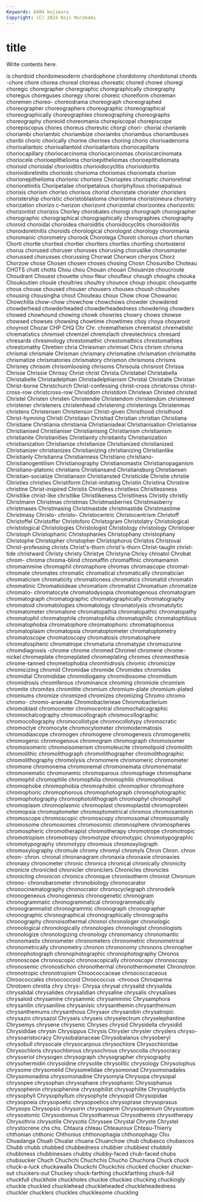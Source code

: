 ```yaml
---
Keywords: 8404 kojimura
Copyright: (C) 2024 Koji Murakami
---
```


# title

Write contents here.



is chordoid chordomesoderm chordophone chordotomy chordotonal chords
-chore chore chorea choreal choreas choreatic chored choree choregi choregic
choregrapher choregraphic choregraphically choregraphy choregus choreguses choregy chorei choreic choreiform
choreman choremen choreo- choreodrama choreograph choreographed choreographer choreographers choreographic choreographical
choreographically choreographies choreographing choreographs choreography choreoid choreomania chorepiscopal chorepiscope chorepiscopus
chores choreus choreutic chorgi chori- chorial choriamb choriambi choriambic choriambize
choriambs choriambus choriambuses choribi choric chorically chorine chorines choring chorio
chorioadenoma chorioallantoic chorioallantoid chorioallantois choriocapillaris choriocapillary choriocarcinoma choriocarcinomas choriocarcinomata choriocele
chorioepithelioma chorioepitheliomas chorioepitheliomata chorioid chorioidal chorioiditis chorioidocyclitis chorioidoiritis chorioidoretinitis chorioids
chorioma choriomas choriomata chorion chorionepithelioma chorionic chorions Chorioptes chorioptic chorioretinal
chorioretinitis Choripetalae choripetalous choriphyllous chorisepalous chorisis chorism choriso chorisos chorist
choristate chorister choristers choristership choristic choristoblastoma choristoma choristoneura choristry chorization
chorizo c-horizon chorizont chorizontal chorizontes chorizontic chorizontist chorizos Chorley chorobates
chorogi chorograph chorographer chorographic chorographical chorographically chorographies chorography choroid choroidal
choroidea choroiditis choroidocyclitis choroidoiritis choroidoretinitis choroids chorological chorologist chorology choromania
choromanic chorometry chorook Chorotega Choroti chorous chort chorten Chorti chortle
chortled chortler chortlers chortles chortling chortosterol chorus chorused choruser choruses
chorusing choruslike chorusmaster chorussed chorusses chorussing Chorwat Chorwon choryos Chorz
Chorzow chose Chosen chosen choses chosing Chosn Chosunilbo Choteau CHOTS
chott chotts Chou chou Chouan chouan Chouanize choucroute Choudrant Chouest
chouette chou-fleur choufleur chough choughs chouka Choukoutien choule choultries choultry
chounce choup choupic chouquette chous chouse choused chouser chousers chouses
choush choushes chousing chousingha chout Chouteau choux Chow chow Chowanoc
Chowchilla chow-chow chowchow chowchows chowder chowdered chowderhead chowderheaded chowderheadedness chowdering
chowders chowed chowhound chowing chowk chowries chowry chows chowse chowsed
chowses chowsing chowtime chowtimes choy choya choyaroot choyroot Chozar CHP
CHQ Chr Chr. chrematheism chrematist chrematistic chrematistics chremsel chremzel chremzlach
chreotechnics chresard chresards chresmology chrestomathic chrestomathics chrestomathies chrestomathy Chretien chria
Chriesman chrimsel Chris chrism chrisma chrismal chrismale Chrisman chrismary chrismatine
chrismation chrismatite chrismatize chrismatories chrismatory chrismon chrismons chrisms Chrisney chrisom
chrisomloosing chrisoms Chrisoula chrisroot Chrissa Chrisse Chrissie Chrissy Christ christ
Christa Christabel Christabella Christabelle Christadelphian Christadelphianism Christal Christalle Christan Christ-borne
Christchurch Christ-confessing christ-cross christcross christ-cross-row christcross-row Christdom christdom Christean Christed
christed Christel Christen christen Christendie Christendom christendom christened christener christeners
christenhead christening christenings Christenmas christens Christensen Christenson Christ-given Christhood christhood
Christ-hymning Christi Christiaan Christiad Christian christian Christiana Christiane Christiania christiania
Christianiadeal Christianisation Christianise Christianised Christianiser Christianising Christianism christianism christianite Christianities
Christianity christianity Christianization christianization Christianize christianize Christianized christianized Christianizer christianizes
Christianizing christianizing Christianlike Christianly Christianna Christianness Christiano christiano- Christianogentilism Christianography
Christianomastix Christianopaganism Christiano-platonic christians Christiansand Christiansburg Christiansen Christian-socialize Christianson Christiansted
Christicide Christie christie Christies christies Christiform Christ-imitating Christin Christina Christine
christine Christ-inspired Christis Christless christless Christlessness Christlike christ-like christlike Christlikeness
Christliness Christly christly Christmann Christmas christmas Christmasberries Christmasberry christmases Christmasing
Christmastide christmastide Christmastime Christmasy Christo- christo- Christocentric Christocentrism Christoff Christoffel
Christoffer Christoforo Christogram Christolatry Christological christological Christologies Christologist Christology christology
Christoper Christoph Christophanic Christophanies Christophany christophany Christophe Christopher christopher Christophorus
Christos Christoval Christ-professing christs Christ's-thorn christ's-thorn Christ-taught christ-tide christward Christy
christy Christye Christyna Chrisy chroatol Chrobat chrom- chroma chroma-blind chromaffin
chromaffinic chromamamin chromammine chromaphil chromaphore chromas chromascope chromat- chromate chromates
chromatic chromatical chromatically chromatician chromaticism chromaticity chromaticness chromatics chromatid chromatin
chromatinic Chromatioideae chromatism chromatist Chromatium chromatize chromato- chromatocyte chromatodysopia chromatogenous
chromatogram chromatograph chromatographic chromatographically chromatography chromatoid chromatologies chromatology chromatolysis chromatolytic
chromatometer chromatone chromatopathia chromatopathic chromatopathy chromatophil chromatophile chromatophilia chromatophilic chromatophilous
chromatophobia chromatophore chromatophoric chromatophorous chromatoplasm chromatopsia chromatoptometer chromatoptometry chromatoscope chromatoscopy
chromatosis chromatosphere chromatospheric chromatrope chromaturia chromatype chromazurine chromdiagnosis -chrome chrome
chromed Chromel chromene chrome-nickel chromeplate chromeplated chromeplating chromes chromesthesia chrome-tanned
chrometophobia chromhidrosis chromic chromicize chromicizing chromid Chromidae chromide Chromides chromides
chromidial Chromididae chromidiogamy chromidiosome chromidium chromidrosis chromiferous chrominance chroming chromiole
chromism chromite chromites chromitite chromium chromium-plate chromium-plated chromiums chromize chromized
chromizes chromizing Chromo chromo chromo- chromo-arsenate Chromobacterieae Chromobacterium chromoblast chromocenter
chromocentral chromochalcographic chromochalcography chromocollograph chromocollographic chromocollography chromocollotype chromocollotypy chromocratic chromoctye
chromocyte chromocytometer chromodermatosis chromodiascope chromogen chromogene chromogenesis chromogenetic chromogenic chromogenous
chromogram chromograph chromoisomer chromoisomeric chromoisomerism chromoleucite chromolipoid chromolith chromolithic chromolithograph
chromolithographer chromolithographic chromolithography chromolysis chromomere chromomeric chromometer chromone chromonema chromonemal
chromonemata chromonematal chromonematic chromonemic chromoparous chromophage chromophane chromophil chromophile chromophilia
chromophilic chromophilous chromophobe chromophobia chromophobic chromophor chromophore chromophoric chromophorous chromophotograph
chromophotographic chromophotography chromophotolithograph chromophyl chromophyll chromoplasm chromoplasmic chromoplast chromoplastid chromoprotein
chromopsia chromoptometer chromoptometrical chromos chromosantonin chromoscope chromoscopic chromoscopy chromosomal chromosomally
chromosome chromosomes chromosomic chromosphere chromospheres chromospheric chromotherapist chromotherapy chromotrope chromotropic
chromotropism chromotropy chromotype chromotypic chromotypographic chromotypography chromotypy chromous chromoxylograph chromoxylography
chromule chromy chromyl chromyls Chron Chron. chron chron- chron. chronal
chronanagram chronaxia chronaxie chronaxies chronaxy chroncmeter chronic chronica chronical chronically
chronicity chronicle chronicled chronicler chroniclers Chronicles chronicles chronicling chronicon chronics
chronique chronisotherm chronist Chronium chrono- chronobarometer chronobiology chronocarator chronocinematography chronocrator
chronocyclegraph chronodeik chronogeneous chronogenesis chronogenetic chronogram chronogrammatic chronogrammatical chronogrammatically chronogrammatist
chronogrammic chronograph chronographer chronographic chronographical chronographically chronographs chronography chronoisothermal chronol
chronologer chronologic chronological chronologically chronologies chronologist chronologists chronologize chronologizing chronology
chronomancy chronomantic chronomastix chronometer chronometers chronometric chronometrical chronometrically chronometry chronon
chrononomy chronons chronopher chronophotograph chronophotographic chronophotography Chronos chronoscope chronoscopic chronoscopically
chronoscopv chronoscopy chronosemic chronostichon chronothermal chronothermometer Chronotron chronotropic chronotropism Chroococcaceae
chroococcaceous Chroococcales chroococcoid Chroococcus -chroous Chrosperma Chrotoem chrotta chry chrys-
Chrysa chrysal chrysalid chrysalida chrysalidal chrysalides chrysalidian chrysaline chrysalis chrysalises
chrysaloid chrysamine chrysammic chrysamminic Chrysamphora chrysanilin chrysaniline chrysanisic chrysanthemin chrysanthemum
chrysanthemums chrysanthous Chrysaor chrysarobin chrysatropic chrysazin chrysazol Chryseis chryseis chryselectrum
chryselephantine Chrysemys chrysene chrysenic Chryses chrysid Chrysidella chrysidid Chrysididae chrysin
Chrysippus Chrysis Chrysler chrysler chryslers chryso- chrysoaristocracy Chrysobalanaceae Chrysobalanus chrysoberyl
chrysobull chrysocale chrysocarpous chrysochlore Chrysochloridae Chrysochloris chrysochlorous chrysochrous chrysocolla chrysocracy
chrysoeriol chrysogen chrysograph chrysographer chrysography chrysohermidin chrysoidine chrysolite chrysolitic chrysology
Chrysolophus chrysome chrysomelid Chrysomelidae chrysomonad Chrysomonadales Chrysomonadina chrysomonadine Chrysomyia Chrysopa
chrysopal chrysopee chrysophan chrysophane chrysophanic Chrysophanus chrysophenin chrysophenine chrysophilist chrysophilite
Chrysophlyctis chrysophyll Chrysophyllum chrysophyte chrysopid Chrysopidae chrysopoeia chrysopoetic chrysopoetics chrysoprase
chrysoprasus Chrysops Chrysopsis chrysorin chrysosperm Chrysosplenium Chrysostom chrysostomic Chrysostomus Chrysothamnus
Chrysothemis chrysotherapy Chrysothrix chrysotile Chrysotis Chryssee Chrystal Chryste Chrystel chrystocrene
chs chs. Chtaura chteau Chteauroux Chteau-Thierry chthonian chthonic Chthonius chthonophagia
chthonophagy Chu Chuadanga Chuah Chualar chuana Chuanchow chub chubasco chubascos
Chubb chubb chubbed chubbedness chubbier chubbiest chubbily chubbiness chubbinesses chubby
chubby-faced chub-faced chubs chubsucker Chuch Chuchchi Chuchchis Chucho Chuchona Chuck
chuck chuck-a-luck chuckawalla Chuckchi Chuckchis chucked chucker chucker-out chuckers-out Chuckey
chuck-farthing chuckfarthing chuck-full chuckfull chuckhole chuckholes chuckie chuckies chucking chuckingly
chuckle chuckled chucklehead chuckleheaded chuckleheadedness chuckler chucklers chuckles chucklesome chuckling
